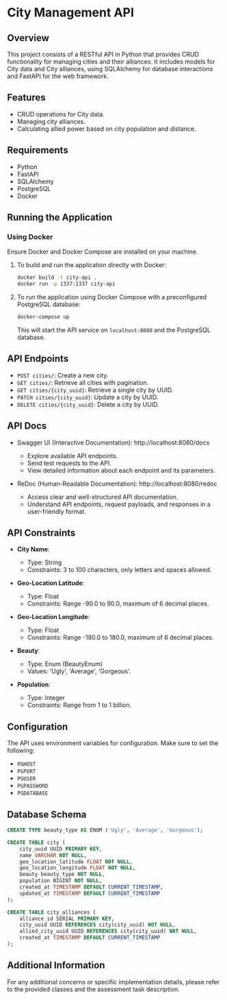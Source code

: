 # City Management API

## Overview
This project consists of a RESTful API in Python that provides CRUD functionality for managing cities and their alliances. It includes models for City data and City alliances, using SQLAlchemy for database interactions and FastAPI for the web framework.

## Features
- CRUD operations for City data.
- Managing city alliances.
- Calculating allied power based on city population and distance.

## Requirements
- Python
- FastAPI
- SQLAlchemy
- PostgreSQL
- Docker

## Running the Application

### Using Docker
Ensure Docker and Docker Compose are installed on your machine. 

1. To build and run the application directly with Docker:
    ```bash
    docker build -t city-api .
    docker run -p 1337:1337 city-api
    ```

2. To run the application using Docker Compose with a preconfigured PostgreSQL database:
    ```bash
    docker-compose up
    ```
    This will start the API service on `localhost:8080` and the PostgreSQL database.

## API Endpoints
- `POST cities/`: Create a new city.
- `GET cities/`: Retrieve all cities with pagination.
- `GET cities/{city_uuid}`: Retrieve a single city by UUID.
- `PATCH cities/{city_uuid}`: Update a city by UUID.
- `DELETE cities/{city_uuid}`: Delete a city by UUID.

## API Docs
- Swagger UI (Interactive Documentation): http://localhost:8080/docs
    - Explore available API endpoints.
    - Send test requests to the API.
    - View detailed information about each endpoint and its parameters.

- ReDoc (Human-Readable Documentation): http://localhost:8080/redoc
    - Access clear and well-structured API documentation.
   - Understand API endpoints, request payloads, and responses in a user-friendly format.

## API Constraints

- **City Name**:
  - Type: String
  - Constraints: 3 to 100 characters, only letters and spaces allowed.

- **Geo-Location Latitude**:
  - Type: Float
  - Constraints: Range -90.0 to 90.0, maximum of 6 decimal places.

- **Geo-Location Longitude**:
  - Type: Float
  - Constraints: Range -180.0 to 180.0, maximum of 6 decimal places.

- **Beauty**:
  - Type: Enum (BeautyEnum)
  - Values: 'Ugly', 'Average', 'Gorgeous'.

- **Population**:
  - Type: Integer
  - Constraints: Range from 1 to 1 billion.

## Configuration
The API uses environment variables for configuration. Make sure to set the following:
- `PGHOST`
- `PGPORT`
- `PGUSER`
- `PGPASSWORD`
- `PGDATABASE`

## Database Schema
```sql
CREATE TYPE beauty_type AS ENUM ('Ugly', 'Average', 'Gorgeous');

CREATE TABLE city (
    city_uuid UUID PRIMARY KEY,
    name VARCHAR NOT NULL,
    geo_location_latitude FLOAT NOT NULL,
    geo_location_longitude FLOAT NOT NULL,
    beauty beauty_type NOT NULL,
    population BIGINT NOT NULL,
    created_at TIMESTAMP DEFAULT CURRENT_TIMESTAMP,
    updated_at TIMESTAMP DEFAULT CURRENT_TIMESTAMP
);

CREATE TABLE city_alliances (
    alliance_id SERIAL PRIMARY KEY,
    city_uuid UUID REFERENCES city(city_uuid) NOT NULL,
    allied_city_uuid UUID REFERENCES city(city_uuid) NOT NULL,
    created_at TIMESTAMP DEFAULT CURRENT_TIMESTAMP
);
```

## Additional Information
For any additional concerns or specific implementation details, please refer to the provided classes and the assessment task description.
